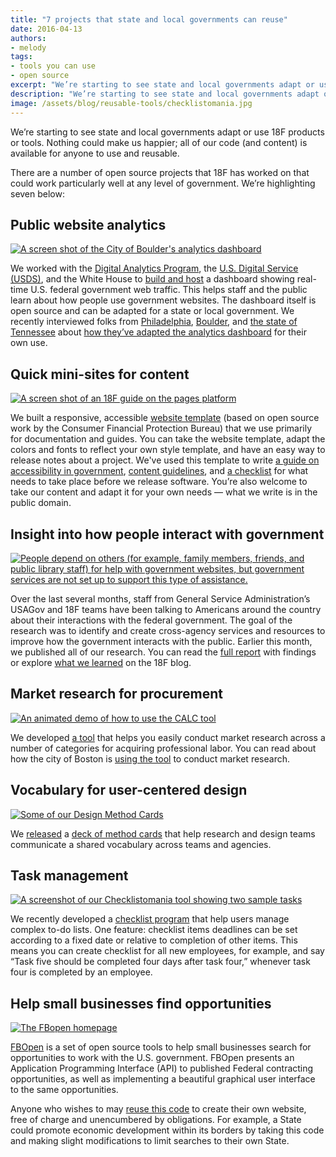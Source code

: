 ```yaml
---
title: "7 projects that state and local governments can reuse"
date: 2016-04-13
authors:
- melody
tags:
- tools you can use
- open source
excerpt: "We’re starting to see state and local governments adapt or use 18F products or tools. Nothing could make us happier. Here are seven projects that would work particularly well at any level of government."
description: "We’re starting to see state and local governments adapt or use 18F products or tools. Nothing could make us happier. Here are seven projects that would work particularly well at any level of government."
image: /assets/blog/reusable-tools/checklistomania.jpg
---
```


We’re starting to see state and local governments adapt or use 18F
products or tools. Nothing could make us happier; all of our code (and
content) is available for anyone to use and reusable.

There are a number of open source projects that 18F has worked on that
could work particularly well at any level of government. We’re
highlighting seven below:

Public website analytics
----------------------------------------------

[![A screen shot of the City of Boulder's analytics dashboard]({{site.baseurl}}/assets/blog/reusable-tools/analytics.jpg)](https://bouldercolorado.gov/stats)

We worked with the [Digital Analytics
Program](https://www.digitalgov.gov/services/dap/), the [U.S. Digital
Service
(USDS)](https://www.whitehouse.gov/digital/united-states-digital-service),
and the White House to [build and
host](https://18f.gsa.gov/2015/03/19/how-we-built-analytics-usa-gov/) a
dashboard showing real-time U.S. federal government web traffic. This
helps staff and the public learn about how people use government
websites. The dashboard itself is open source and can be adapted for a
state or local government. We recently interviewed folks from
[Philadelphia](http://analytics.phila.gov/),
[Boulder](https://bouldercolorado.gov/stats), and [the state of
Tennessee](http://analytics.tdec.tn.gov/) about [how they’ve adapted
the analytics
dashboard](https://18f.gsa.gov/2016/01/06/tips-for-adapting-analytics-usa-gov/)
for their own use.

Quick mini-sites for content
--------------------------------------------------

[![A screen shot of an 18F guide on the pages platform]({{site.baseurl}}/assets/blog/reusable-tools/pages.jpg)](https://pages.18f.gov/agile/)

We built a responsive, accessible [website
template](https://pages.18f.gov/) (based on open source work by the
Consumer Financial Protection Bureau) that we use primarily for
documentation and guides. You can take the website template, adapt the
colors and fonts to reflect your own style template, and have an easy
way to release notes about a project. We've used this template to write
[a guide on accessibility in
government](https://pages.18f.gov/accessibility/), [content
guidelines](https://pages.18f.gov/content-guide/), and [a
checklist](https://pages.18f.gov/before-you-ship/) for what needs to
take place before we release software. You’re also welcome to take our
content and adapt it for your own needs — what we write is in the public
domain.

Insight into how people interact with government
----------------------------------------------------------------------

[![People depend on others (for example, family members, friends, and public library staff) for help with government websites, but government services are not set up to support this type of assistance.]({{site.baseurl}}/assets/blog/reusable-tools/depend.jpg)](https://labs.usa.gov/files/FFD_ResearchReport.pdf)

Over the last several months, staff from General Service
Administration’s USAGov and 18F teams have been talking to Americans
around the country about their interactions with the federal government.
The goal of the research was to identify and create cross-agency
services and resources to improve how the government interacts with the
public. Earlier this month, we published all of our research. You can
read the [full report](https://labs.usa.gov/#research-report) with
findings or explore [what we
learned](https://18f.gsa.gov/tags/federal-front-door/) on the 18F blog.

Market research for procurement
-----------------------------------------------------

[![An animated demo of how to use the CALC tool]({{site.baseurl}}/assets/blog/calc-announcement/calc_demo.gif)](https://calc.gsa.gov/)

We developed [a tool](https://calc.gsa.gov/) that helps you easily
conduct market research across a number of categories for acquiring
professional labor. You can read about how the city of Boston is [using
the
tool](https://18f.gsa.gov/2015/11/10/boston-is-using-gsa-calc-tool/) to
conduct market research.

Vocabulary for user-centered design
---------------------------------------------------------

[![Some of our Design Method Cards]({{site.baseurl}}/assets/blog/reusable-tools/method-cards.jpg)](https://methods.18f.gov/)

We [released](https://18f.gsa.gov/2015/08/10/18f-design-methods/) a
[deck of method cards](https://methods.18f.gov/) that help research
and design teams communicate a shared vocabulary across teams and
agencies.

Task management
---------------

[![A screenshot of our Checklistomania tool showing two sample tasks]({{site.baseurl}}/assets/blog/reusable-tools/checklistomania.jpg)](https://github.com/18F/checklistomania)

We recently developed a [checklist
program](https://github.com/18F/checklistomania) that help users manage
complex to-do lists. One feature: checklist items deadlines can be set
according to a fixed date or relative to completion of other items. This
means you can create checklist for all new employees, for example, and
say “Task five should be completed four days after task four,” whenever
task four is completed by an employee.

Help small businesses find opportunities
-----------------------------------------

[![The FBopen homepage]({{site.baseurl}}/assets/blog/reusable-tools/fbopen.jpg)](https://fbopen.gsa.gov/)

[FBOpen](https://fbopen.gsa.gov/) is a set of open source tools to
help small businesses search for opportunities to work with the U.S.
government. FBOpen presents an Application Programming Interface (API)
to published Federal contracting opportunities, as well as implementing
a beautiful graphical user interface to the same opportunities.

Anyone who wishes to may [reuse this
code](https://github.com/18F/fbopen) to create their own website, free
of charge and unencumbered by obligations. For example, a State could
promote economic development within its borders by taking this code and
making slight modifications to limit searches to their own State.
